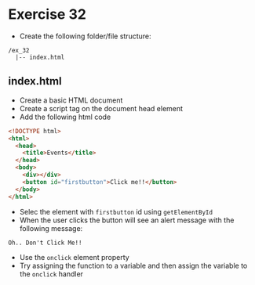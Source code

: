# Exercise 32

* Create the following folder/file structure:
```
/ex_32
  |-- index.html
```

## index.html
* Create a basic HTML document
* Create a script tag on the document head element
* Add the following html code

```html
<!DOCTYPE html>
<html>
  <head>
    <title>Events</title>
  </head>
  <body>
    <div></div>
    <button id="firstbutton">Click me!!</button>
  </body>
</html>
```

* Selec the element with `firstbutton` id using `getElementById`
* When the user clicks the button will see an alert message with the following message:
```
Oh.. Don't Click Me!!
```
* Use the `onclick` element property
* Try assigning the function to a variable and then assign the variable to the `onclick` handler